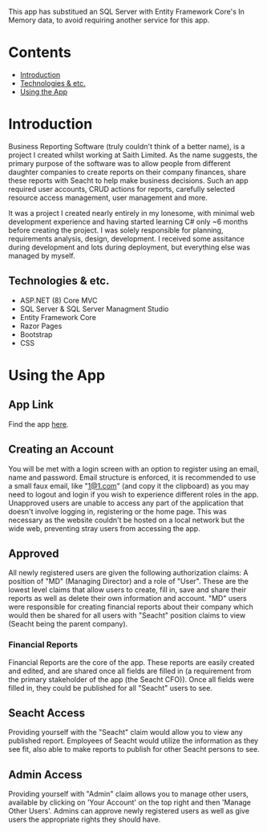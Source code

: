 This app has substitued an SQL Server with Entity Framework Core's In Memory data, to avoid requiring another service for this app. 

# Contents
- [Introduction](#Introduction)
- [Technologies & etc.](##technologies--etc)
- [Using the App](#using--the--app)

# Introduction 
Business Reporting Software (truly couldn't think of a better name), is a project I created whilst working at Saith Limited. As the name suggests, the primary purpose of the software was to allow people from different daughter companies to create reports on their company finances, share these reports with Seacht to help make business decisions. Such an app required user accounts, CRUD actions for reports, carefully selected resource access management, user management and more.

It was a project I created nearly entirely in my lonesome, with minimal web development experience and having started learning C# only ~6 months before creating the project. I was solely responsible for planning, requirements analysis, design, development. I received some assitance during development and lots during deployment, but everything else was managed by myself.

## Technologies & etc.
<ul>
  <li>ASP.NET (8) Core MVC</li>
  <li>SQL Server & SQL Server Managment Studio</li>
  <li>Entity Framework Core</li>
  <li>Razor Pages</li>
  <li>Bootstrap</li>
  <li>CSS</li>
</ul>

# Using the App

## App Link
Find the app <a href="https://business-reporting.onrender.com/" target="_blank">here</a>.

## Creating an Account
You will be met with a login screen with an option to register using an email, name and password. Email structure is enforced, it is recommended to use a small faux email, like "1@1.com" (and copy it the clipboard) as you may need to logout and login if you wish to experience different roles in the app. Unapproved users are unable to access any part of the application that doesn't involve logging in, registering or the home page. This was necessary as the website couldn't be hosted on a local network but the wide web, preventing stray users from accessing the app.

## Approved
All newly registered users are given the following authorization claims: A position of "MD" (Managing Director) and a role of "User". These are the lowest level claims that allow users to create, fill in, save and share their reports as well as delete their own information and account. "MD" users were responsible for creating financial reports about their company which would then be shared for all users with "Seacht" position claims to view (Seacht being the parent company).

### Financial Reports
Financial Reports are the core of the app. These reports are easily created and edited, and are shared once all fields are filled in (a requirement from the primary stakeholder of the app (the Seacht CFO)). Once all fields were filled in, they could be published for all "Seacht" users to see.

## Seacht Access
Providing yourself with the "Seacht" claim would allow you to view any published report. Employees of Seacht would utilize the information as they see fit, also able to make reports to publish for other Seacht persons to see.

## Admin Access
Providing yourself with "Admin" claim allows you to manage other users, available by clicking on 'Your Account' on the top right and then 'Manage Other Users'. Admins can approve newly registered users as well as give users the appropriate rights they should have.
